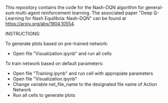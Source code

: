 This repository contains the code for the Nash-DQN algorithm for general-sum multi-agent reinforcement learning.
The associated paper "Deep Q-Learning for Nash Equilibria: Nash-DQN" can be found at https://arxiv.org/abs/1904.10554.

INSTRUCTIONS:

To generate plots based on pre-trained network:
- Open file "Visualization.ipynb" and run all cells

To train network based on default parameters:
- Open file "Training.ipynb" and run cell with appropiate parameters
- Open file "Visualization.ipynb"
- Change variable net_file_name to the designated file name of Action Network
- Run all cells to generate plots
